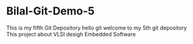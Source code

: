 # Bilal-Git-Demo-5
This is my fifth Git Depository
hello git
welcome to my 5th git depository
This project about VLSI desigh
Embedded Software

